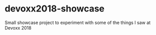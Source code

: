 # devoxx2018-showcase
Small showcase project to experiment with some of the things I saw at Devoxx 2018
